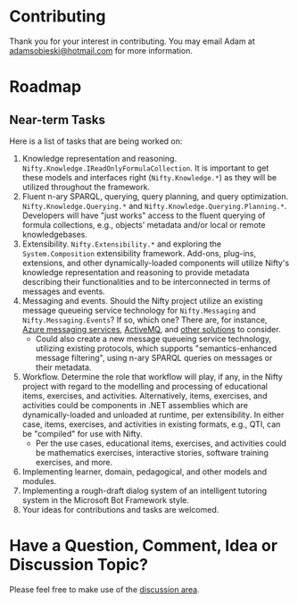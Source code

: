 # Contributing

Thank you for your interest in contributing. You may email Adam at [adamsobieski@hotmail.com](mailto:adamsobieski@hotmail.com) for more information.

# Roadmap

## Near-term Tasks

Here is a list of tasks that are being worked on:

1. Knowledge representation and reasoning. `Nifty.Knowledge.IReadOnlyFormulaCollection`. It is important to get these models and interfaces right (`Nifty.Knowledge.*`) as they will be utilized throughout the framework.
2. Fluent n-ary SPARQL, querying, query planning, and query optimization. `Nifty.Knowledge.Querying.*` and `Nifty.Knowledge.Querying.Planning.*`. Developers will have "just works" access to the fluent querying of formula collections, e.g., objects' metadata and/or local or remote knowledgebases.
3. Extensibility. `Nifty.Extensibility.*` and exploring the `System.Composition` extensibility framework. Add-ons, plug-ins, extensions, and other dynamically-loaded components will utilize Nifty's knowledge representation and reasoning to provide metadata describing their functionalities and to be interconnected in terms of messages and events.
4. Messaging and events. Should the Nifty project utilize an existing message queueing service technology for `Nifty.Messaging` and `Nifty.Messaging.Events`? If so, which one? There are, for instance, [Azure messaging services](https://azure.microsoft.com/en-us/solutions/messaging-services/#products), [ActiveMQ](https://activemq.apache.org/components/nms/), and [other solutions](https://en.wikipedia.org/wiki/Message_queuing_service) to consider.
   - Could also create a new message queueing service technology, utilizing existing protocols, which supports "semantics-enhanced message filtering", using n-ary SPARQL queries on messages or their metadata.
5. Workflow. Determine the role that workflow will play, if any, in the Nifty project with regard to the modelling and processing of educational items, exercises, and activities. Alternatively, items, exercises, and activities could be components in .NET assemblies which are dynamically-loaded and unloaded at runtime, per extensibility. In either case, items, exercises, and activities in existing formats, e.g., QTI, can be "compiled" for use with Nifty.
   - Per the use cases, educational items, exercises, and activities could be mathematics exercises, interactive stories, software training exercises, and more.
6. Implementing learner, domain, pedagogical, and other models and modules.
7. Implementing a rough-draft dialog system of an intelligent tutoring system in the Microsoft Bot Framework style.
8. Your ideas for contributions and tasks are welcomed.

# Have a Question, Comment, Idea or Discussion Topic?

Please feel free to make use of the [discussion area](https://github.com/AdamSobieski/Nifty/discussions).